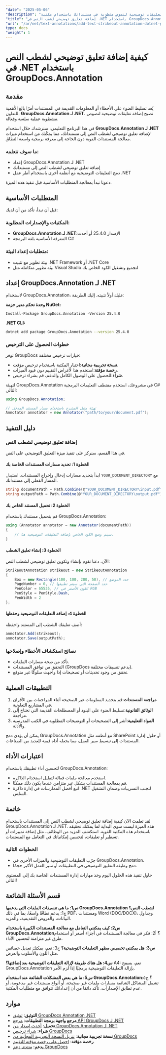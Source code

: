 ```yaml
---
"date": "2025-05-06"
"description": "تعرف على كيفية إضافة تعليقات توضيحية لنصوص مشطوبة في مستنداتك باستخدام مكتبة GroupDocs.Annotation لـ .NET، مما يعزز مراجعة المستندات والتعاون فيها."
"title": "إضافة تعليق توضيحي لشطب النص في .NET باستخدام GroupDocs.Annotation"
"url": "/ar/net/text-annotations/add-text-strikeout-annotation-dotnet-groupdocs/"
type: docs
"weight": 1
---
```


# كيفية إضافة تعليق توضيحي لشطب النص في .NET باستخدام GroupDocs.Annotation

## مقدمة

يُعد تسليط الضوء على الأخطاء أو المعلومات القديمة في المستندات أمرًا بالغ الأهمية للتعاون. **GroupDocs.Annotation لـ .NET**، تصبح إضافة تعليقات توضيحية لنصوص مشطوبة عملية سلسة وفعالة.

في هذا البرنامج التعليمي، سنرشدك خلال استخدام **GroupDocs.Annotation لـ .NET** لإضافة تعليق توضيحي لشطب النص إلى مستنداتك، مما يمكّنك من استخدام ميزات معالجة المستندات القوية دون الحاجة إلى معرفة برمجية واسعة النطاق.

### ما سوف تتعلمه:
- إعداد GroupDocs.Annotation لـ .NET
- إضافة تعليق توضيحي لشطب النص إلى مستنداتك
- دمج التعليقات التوضيحية مع أنظمة أخرى باستخدام أطر عمل .NET

دعونا نبدأ بمعالجة المتطلبات الأساسية قبل تنفيذ هذه الميزة.

## المتطلبات الأساسية

قبل أن تبدأ، تأكد من أن لديك:

### المكتبات والإصدارات المطلوبة:
- **GroupDocs.Annotation لـ .NET**:الإصدار 25.4.0 أو أحدث
- المعرفة الأساسية بلغة البرمجة C#

### متطلبات إعداد البيئة:
- بيئة تطوير مع تثبيت .NET Framework أو .NET Core
- بيئة تطوير متكاملة مثل Visual Studio لتجميع وتشغيل الكود الخاص بك

## إعداد GroupDocs.Annotation لـ .NET

لاستخدام GroupDocs.Annotation، عليك أولاً تثبيته. إليك الطريقة:

**وحدة تحكم مدير حزمة NuGet:**
```plaintext
Install-Package GroupDocs.Annotation -Version 25.4.0
```

**.NET CLI:**
```bash
dotnet add package GroupDocs.Annotation --version 25.4.0
```

### خطوات الحصول على الترخيص

توفر GroupDocs خيارات ترخيص مختلفة:
- **نسخة تجريبية مجانية**:اختبار المكتبة باستخدام ترخيص مؤقت.
- **رخصة مؤقتة**:استخدم هذا لأغراض التقييم دون قيود الميزات.
- **شراء**:للحصول على الوصول الكامل والدعم، قم بشراء ترخيص.

لتهيئة GroupDocs.Annotation في مشروعك، استخدم مقتطف التعليمات البرمجية C# التالي:

```csharp
using GroupDocs.Annotation;

// تهيئة مثيل المشرح باستخدام مسار المستند المدخل
Annotator annotator = new Annotator("path/to/your/document.pdf");
```

## دليل التنفيذ

### إضافة تعليق توضيحي لشطب النص

في هذا القسم، سنركز على تنفيذ ميزة التعليق التوضيحي على النص.

#### الخطوة 1: تحديد مسارات المستندات الخاصة بك

ابدأ بتحديد مسارات إدخال وإخراج المستندات. استبدل `YOUR_DOCUMENT_DIRECTORY` مع المسار الفعلي إلى مستنداتك.

```csharp
string documentPath = Path.Combine(@"YOUR_DOCUMENT_DIRECTORY\input.pdf");
string outputPath = Path.Combine(@"YOUR_DOCUMENT_DIRECTORY\output.pdf");
```

#### الخطوة 2: تحميل المستند الخاص بك

قم بتحميل مستندك باستخدام GroupDocs.Annotation:

```csharp
using (Annotator annotator = new Annotator(documentPath))
{
    // سيتم وضع الكود الخاص بإضافة التعليقات التوضيحية هنا.
}
```

#### الخطوة 3: إنشاء تعليق الشطب

الآن، دعنا نقوم بإنشاء وتكوين تعليق توضيحي لشطب النص:

```csharp
StrikeoutAnnotation strikeout = new StrikeoutAnnotation
{
    Box = new Rectangle(100, 100, 200, 50), // حدد الموضع
    PageNumber = 0, // حدد الصفحة التي سيتم تطبيقها
    PenColor = 65535, // اللون الأصفر في RGB
    PenStyle = PenStyle.Dash,
    PenWidth = 2
};
```

#### الخطوة 4: إضافة التعليقات التوضيحية وحفظها

أضف تعليقك الشطب إلى المستند واحفظه:

```csharp
annotator.Add(strikeout);
annotator.Save(outputPath);
```

### نصائح استكشاف الأخطاء وإصلاحها

- تأكد من صحة مسارات الملفات.
- التحقق من توافق المستندات (GroupDocs يدعم تنسيقات مختلفة).
- تحقق من وجود تحديثات أو تصحيحات إذا واجهت سلوكًا غير متوقع.

## التطبيقات العملية

1. **مراجعة المستندات**:قم بتحديد المعلومات غير الصحيحة أثناء المراجعات بين الأقران في المشاريع التعاونية.
2. **الوثائق القانونية**:تسليط الضوء على البنود أو المصطلحات القديمة التي تحتاج إلى مراجعة.
3. **المواد التعليمية**:أشر إلى التصحيحات أو التوضيحات المطلوبة في الكتب المدرسية والأدلة.

يمكن أن يؤدي دمج GroupDocs.Annotation مع أنظمة مثل SharePoint أو حلول إدارة المستندات إلى تبسيط سير العمل، مما يجعله أداة قيمة للعديد من الصناعات.

## اعتبارات الأداء

لتحسين أداء تطبيقك باستخدام GroupDocs.Annotation:
- استخدم معالجة ملفات فعالة لتقليل استخدام الذاكرة.
- قم بمعالجة المستندات بشكل غير متزامن عندما يكون ذلك ممكنًا.
- اتبع أفضل الممارسات في إدارة ذاكرة .NET لتجنب التسريبات وضمان التشغيل السلس.

## خاتمة

لقد تعلمتَ الآن كيفية إضافة تعليق توضيحي لشطب النص إلى المستندات باستخدام GroupDocs.Annotation لـ .NET. هذه الميزة ليست سوى البداية لما يمكنك تحقيقه باستخدام هذه المكتبة القوية. استكشف المزيد من الوظائف، مثل إضافة تمييزات أو تسطير أو تعليقات، لتحسين إمكانياتك في التعامل مع المستندات.

### الخطوات التالية
- جرّب التعليقات التوضيحية والميزات الأخرى في GroupDocs.Annotation.
- دمج وظيفة التعليق التوضيحي في التطبيقات أو سير العمل الأكبر حجمًا.

حاول تنفيذ هذه الحلول اليوم وخذ مهارات إدارة المستندات الخاصة بك إلى المستوى التالي!

## قسم الأسئلة الشائعة

**س1: ما هي تنسيقات الملفات التي يدعمها GroupDocs.Annotation لشطب النص؟**
ج1: يدعم نطاقًا واسعًا، بما في ذلك PDF، ومستندات Word (DOC/DOCX)، وجداول البيانات، والعروض التقديمية، والمزيد.

**س2: كيف يمكنني التعامل مع معالجة المستندات الكبيرة باستخدام GroupDocs.Annotation؟**
أ2: فكر في معالجة المستندات في أجزاء أصغر أو استخدام طرق غير متزامنة لتحسين الأداء.

**س3: هل يمكنني تخصيص مظهر التعليقات التوضيحية؟**
ج3: نعم، يمكنك تعديل خصائص مثل اللون والأسلوب والعرض.

**س4: هل هناك طريقة لإزالة التعليقات التوضيحية بعد إضافتها؟**
A4: نعم، يسمح GroupDocs.Annotation بإزالة التعليقات التوضيحية برمجيًا إذا لزم الأمر.

**س5: ما هي بعض المشكلات الشائعة عند استخدام GroupDocs.Annotation؟**
ج٥: تشمل المشاكل الشائعة مسارات ملفات غير صحيحة، أو أنواع مستندات غير مدعومة، أو عدم تطابق الإصدارات. تأكد دائمًا من أن إعداداتك تتوافق مع متطلبات المكتبة.

## موارد
- **التوثيق**: [توثيق GroupDocs Annotation .NET](https://docs.groupdocs.com/annotation/net/)
- **مرجع واجهة برمجة التطبيقات**: [مرجع API GroupDocs لـ .NET](https://reference.groupdocs.com/annotation/net/)
- **تحميل**: [أحدث إصدار من GroupDocs.Annotation لـ .NET](https://releases.groupdocs.com/annotation/net/)
- **شراء**: [شراء ترخيص GroupDocs](https://purchase.groupdocs.com/buy)
- **نسخة تجريبية مجانية**: [تنزيل النسخة التجريبية المجانية من GroupDocs](https://releases.groupdocs.com/annotation/net/)
- **رخصة مؤقتة**: [احصل على رخصة مؤقتة للتقييم](https://purchase.groupdocs.com/temporary-license/)
- **يدعم**: [منتدى دعم GroupDocs](https://forum.groupdocs.com/c/annotation/)